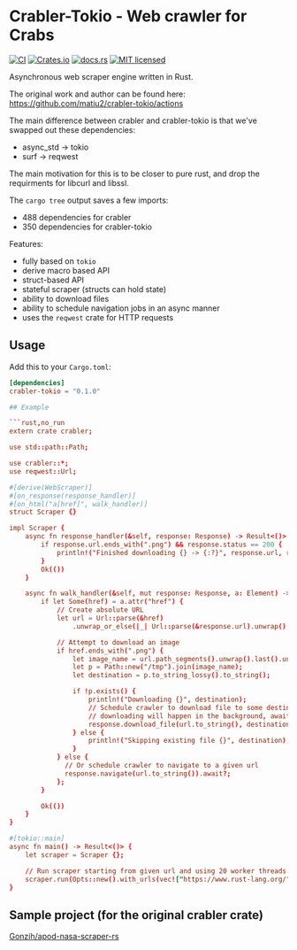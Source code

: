 # Crabler-Tokio - Web crawler for Crabs

[![CI][ci-badge]][ci-url]
[![Crates.io][crates-badge]][crates-url]
[![docs.rs][docs-badge]][docs-url]
[![MIT licensed][mit-badge]][mit-url]

[ci-badge]: https://github.com/matiu2/crabler-tokio/workflows/CI/badge.svg
[ci-url]: https://github.com/matiu2/crabler-tokio/actions
[crates-badge]: https://img.shields.io/crates/v/crabler-tokio.svg
[crates-url]: https://crates.io/crates/crabler-tokio
[docs-badge]: https://docs.rs/crabler-tokio/badge.svg
[docs-url]: https://docs.rs/crabler-tokio
[mit-badge]: https://img.shields.io/badge/license-MIT-blue.svg
[mit-url]: LICENSE

Asynchronous web scraper engine written in Rust.

The original work and author can be found here: <https://github.com/matiu2/crabler-tokio/actions>

The main difference between crabler and crabler-tokio is that we've swapped out these dependencies:

 * async_std -> tokio
 * surf -> reqwest

The main motivation for this is to be closer to pure rust, and drop the requirments for libcurl and libssl.

The `cargo tree` output saves a few imports:

 * 488 dependencies for crabler
 * 350 dependencies for crabler-tokio

Features:
* fully based on `tokio`
* derive macro based API
* struct-based API
* stateful scraper (structs can hold state)
* ability to download files
* ability to schedule navigation jobs in an async manner
* uses the `reqwest` crate for HTTP requests

## Usage

Add this to your `Cargo.toml`:

```toml
[dependencies]
crabler-tokio = "0.1.0"

## Example

```rust,no_run
extern crate crabler;

use std::path::Path;

use crabler::*;
use reqwest::Url;

#[derive(WebScraper)]
#[on_response(response_handler)]
#[on_html("a[href]", walk_handler)]
struct Scraper {}

impl Scraper {
    async fn response_handler(&self, response: Response) -> Result<()> {
        if response.url.ends_with(".png") && response.status == 200 {
            println!("Finished downloading {} -> {:?}", response.url, response.download_destination);
        }
        Ok(())
    }

    async fn walk_handler(&self, mut response: Response, a: Element) -> Result<()> {
        if let Some(href) = a.attr("href") {
            // Create absolute URL
            let url = Url::parse(&href)
                .unwrap_or_else(|_| Url::parse(&response.url).unwrap().join(&href).unwrap());

            // Attempt to download an image
            if href.ends_with(".png") {
                let image_name = url.path_segments().unwrap().last().unwrap();
                let p = Path::new("/tmp").join(image_name);
                let destination = p.to_string_lossy().to_string();

                if !p.exists() {
                    println!("Downloading {}", destination);
                    // Schedule crawler to download file to some destination
                    // downloading will happen in the background, await here is just to wait for job queue
                    response.download_file(url.to_string(), destination).await?;
                } else {
                    println!("Skipping existing file {}", destination);
                }
            } else {
              // Or schedule crawler to navigate to a given url
              response.navigate(url.to_string()).await?;
            };
        }

        Ok(())
    }
}

#[tokio::main]
async fn main() -> Result<()> {
    let scraper = Scraper {};

    // Run scraper starting from given url and using 20 worker threads
    scraper.run(Opts::new().with_urls(vec!["https://www.rust-lang.org/"]).with_threads(20)).await
}
```

## Sample project (for the original crabler crate)

[Gonzih/apod-nasa-scraper-rs](https://github.com/Gonzih/apod-nasa-scraper-rs/)

